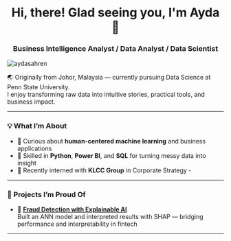 <h1 align="center">Hi, there! Glad seeing you, I'm Ayda 👋</h1>
<h3 align="center">Business Intelligence Analyst / Data Analyst / Data Scientist</h3>

<p align="left">
  <img src="https://komarev.com/ghpvc/?username=aydasahren&label=Profile%20views&color=0e75b6&style=flat" alt="aydasahren" />
</p>

🌏 Originally from Johor, Malaysia — currently pursuing Data Science at Penn State University.  
I enjoy transforming raw data into intuitive stories, practical tools, and business impact.

---

### 💡 What I’m About

- 🧠 Curious about **human-centered machine learning** and business applications
- 🧰 Skilled in **Python**, **Power BI**, and **SQL** for turning messy data into insight
- 💼 Recently interned with **KLCC Group** in Corporate Strategy -

---

### 📌 Projects I’m Proud Of

- 🔐 [**Fraud Detection with Explainable AI**]()  
  Built an ANN model and interpreted results with SHAP — bridging performance and interpretability in fintech

---
